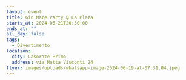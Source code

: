 ```yaml
---
layout: event
title: Gin Mare Party @ La Plaza
starts_at: 2024-06-21T20:30:00
ends_at: ""
all_day: false
tags:
  - Divertimento
location:
  city: Casorate Primo
  address: via Motta Visconti 24
flyer: images/uploads/whatsapp-image-2024-06-19-at-07.31.04.jpeg
---
```

